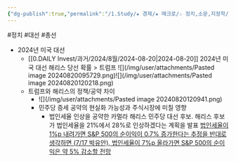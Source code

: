 ```yaml
---
{"dg-publish":true,"permalink":"/1.Study/★ 경제/★ 매크로/☆ 정치,소문,지정학/정치/정치/","created":"2024-11-20T21:02:27.300+09:00","updated":"2025-06-03T20:07:19.883+09:00"}
---
```


#정치 #대선 #총선


- 2024년 미국 대선
	- [[0.DAILY Invest/과거/2024/8월/2024-08-20\|2024-08-20]] 2024년 미국 대선 해리스 당선 확률 > 트럼프 ![](/img/user/attachments/Pasted image 20240820095729.png)![](/img/user/attachments/Pasted image 20240820120218.png)
	- 트럼프와 해리스의 정책/공약 차이
		- ![](/img/user/attachments/Pasted image 20240820120941.png)
		- 민주당 증세 공약의 현실화 가능성과 주식시장에 미칠 영향
			- 법인세율 인상을 공약한 카멀라 해리스 민주당 대선 후보. 해리스 후보가 법인세율을 21%에서 28%로 인상하겠다는 계획을 발표
			  [법인세율이 1%p 내려가면 S&P 500의 순이익이 0.7% 증가한다는 추정을 반대로 생각하면 (7/17 박유안), 법인세율이 7%p 올라가면 S&P 500의 순이익은 약 5% 감소할 전망](8.20_민주당%20증세%20공약의%20현실화%20가능성과%20주식시장에%20미칠%20영향.pdf#page=1&selection=1099,1,1147,2&color=yellow)